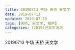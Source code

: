 ```yaml
---
title: 20190713 午场 天桥 天文学
date: 2019-07-13
updated: 2019-07-13
tags: [天桥, 天文学, 相声]
categories: (2019)己亥年场次
---
```

20190713 午场 天桥 天文学